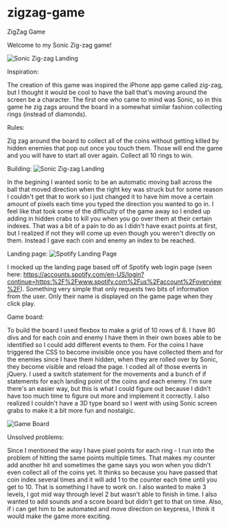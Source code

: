 # zigzag-game
ZigZag Game

Welcome to my Sonic Zig-zag game!

![Sonic Zig-zag Landing](https://imgur.com/a/pI6OA)


Inspiration:

The creation of this game was inspired the iPhone app game called zig-zag, but I thought it would be cool to have the ball that's moving around the screen be a character. The first one who came to mind was Sonic,
so in this game he zig zags around the board in a somewhat similar fashion collecting rings (instead of diamonds).

Rules:

Zig zag around the board to collect all of the coins without getting killed by hidden enemies that pop out once you touch them. Those 
will end the game and you will have to start all over again. Collect all 10 rings to win.



Building: 
![Sonic Zig-zag Landing](http://imgur.com/a/Nbl4k)

In the begining I wanted sonic to be an automatic moving ball across the ball that moved direction when the right key was struck but for some reason
I couldn't get that to work so i just changed it to have him move a certain amount of pixels each time you typed the direction you wanted to go in. I feel like
that took some of the difficulty of the game away so I ended up adding in hidden crabs to kill you when you go over them at their certain indexes. That was a bit of a pain to do as I didn't have exact points at first, but I realized if not they will come up even though you weren't directly on them.
Instead I gave each coin and enemy an index to be reached.

Landing page: 
![Spotify Landing Page](http://imgur.com/a/ypy3G)

I mocked up the landing page based off of Spotify web login page (seen here: https://accounts.spotify.com/en-US/login?continue=https:%2F%2Fwww.spotify.com%2Fus%2Faccount%2Foverview%2F). Something very simple that only requests two bits of information from the user. Only their name is displayed on the game page when they click play.


Game board: 

To build the board I used flexbox to make a grid of 10 rows of 8. I have 80 divs and for each coin and enemy I have them in their own boxes able to be identified so I could add different events to them. For the coins I have triggered the CSS to become invisible once you have collected them and for the enemies since I have them hidden, when they are rolled over by Sonic, they become visible and reload the page.
I coded all of those events in jQuery. I used a switch statement for the movements and a bunch of if statements for each landing point of the coins and each enemy. I'm sure there's an easier way, but this is what I could figure out because I didn't have too much time to figure out more and implement it correctly. I also realized I couldn't have a 3D type board so I went with using Sonic screen grabs to make it a bit more fun and nostalgic.

![Game Board](http://imgur.com/a/AGOwA)

Unsolved problems: 

Since I mentioned the way I have pixel points for each ring - I run into the problem of hitting the same points multiple times. That makes my counter add another hit and sometimes the game says you won when you didn't even collect all of the coins yet. It thinks so because you have passed that coin index several times and it will add 1 to the counter each time until you get to 10. That is something I have to work on. I also wanted to make 3 levels, I got mid way through level 2 but wasn't able to finish in time. I also wanted
to add sounds and a score board but didn't get to that on time. Also, if i can get him to be automated and move direction on keypress, I think it would make the game more exciting. 





